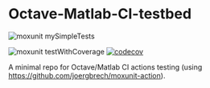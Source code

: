 # Octave-Matlab-CI-testbed

![moxunit mySimpleTests](https://github.com/jorgepz/Octave_Matlab_CI_Testbed/actions/workflows/moxunit_mySimpleTests.yml/badge.svg)

![moxunit testWithCoverage](https://github.com/jorgepz/Octave_Matlab_CI_Testbed/actions/workflows/moxunit_testWithCoverage.yml/badge.svg)
[![codecov](https://codecov.io/gh/jorgepz/Octave_Matlab_CI_Testbed/branch/master/graph/badge.svg?token=AAU3P7FT5E)](https://codecov.io/gh/jorgepz/Octave_Matlab_CI_Testbed)

A minimal repo for Octave/Matlab CI actions testing (using https://github.com/joergbrech/moxunit-action).
